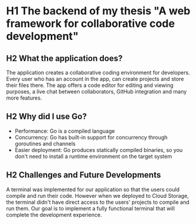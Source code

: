 # H1 The backend of my thesis "**A web framework for collaborative code development**"

## H2 What the application does?

The application creates a collaborative coding environment for developers. Every user who has an account in the app, can create projects and store their files there. 
The app offers a code editor for editing and viewing purposes, a live chat between collaborators, GitHub integration and many more features.

## H2 Why did I use Go?

- Performance: Go is a compiled language
- Concurrency: Go has built-in support for concurrency through goroutines and channels
- Easier deployment: Go produces statically compiled binaries, so you don't need to install a runtime environment on the target system

## H2 Challenges and Future Developments

A terminal was implemented for our application so that the users could compile and run their code. However when we deployed to Cloud Storage, the terminal didn't have direct access to the users' projects
to compile and run them. Our goal is to implement a fully functional terminal that will complete the development experience.

